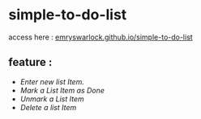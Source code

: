 # simple-to-do-list
access here : [emryswarlock.github.io/simple-to-do-list](https://emryswarlock.github.io/simple-to-do-list/)
## feature : 
* *Enter new list Item.*
* *Mark a List Item as Done*
* *Unmark a List Item*
* *Delete a list Item*

